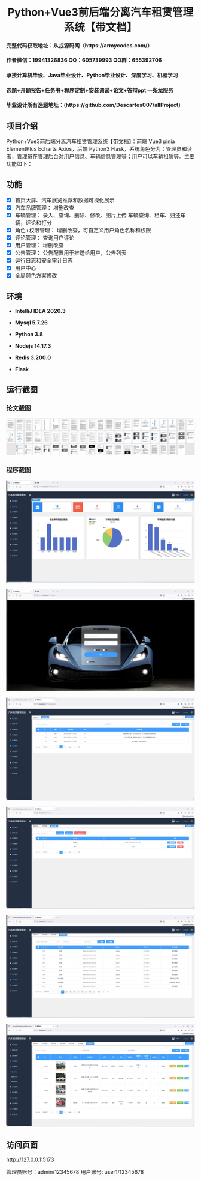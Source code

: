 <h1 align="center">Python+Vue3前后端分离汽车租赁管理系统【带文档】</h1></p>

<h4> 完整代码获取地址：从戎源码网（https://armycodes.com/） </h4>
<h4> 作者微信：19941326836 QQ：605739993 QQ群：655392706 </h4>
<h4> 承接计算机毕设、Java毕业设计、Python毕业设计、深度学习、机器学习 </h4>
<h4> 选题+开题报告+任务书+程序定制+安装调试+论文+答辩ppt 一条龙服务 </h4>
<h4> 毕业设计所有选题地址：(https://github.com/Descartes007/allProject) </h4>

## 项目介绍

Python+Vue3前后端分离汽车租赁管理系统【带文档】：前端 Vue3 pinia ElementPlus Echarts Axios，后端 Python3 Flask，系统角色分为：管理员和读者，管理员在管理后台对用户信息、车辆信息管理等；用户可以车辆租赁等。主要功能如下：

## 功能

-   [x] 首页大屏、汽车展览推荐和数据可视化展示
-   [x] 汽车品牌管理： 增删改查
-   [x] 车辆管理： 录入、查询、删除、修改、图片上传
        车辆查询、租车、归还车辆，评论和打分
-   [x] 角色+权限管理： 增删改查，可自定义用户角色名称和权限
-   [x] 评论管理： 查询用户评论
-   [x] 用户管理： 增删改查
-   [x] 公告管理： 公告配置用于推送给用户，公告列表
-   [x] 运行日志和安全审计日志
-   [x] 用户中心
-   [x] 全局颜色方案修改

## 环境

- <b>IntelliJ IDEA 2020.3</b>

- <b>Mysql 5.7.26</b>

- <b>Python 3.8</b>

- <b>Nodejs 14.17.3</b>

- <b>Redis 3.200.0</b>

- <b>Flask</b>


## 运行截图

### 论文截图
![](screenshot/1.png)

### 程序截图
![](screenshot/2.png)

![](screenshot/3.png)

![](screenshot/4.png)

![](screenshot/5.png)

![](screenshot/6.png)

![](screenshot/7.png)

## 访问页面
http://127.0.0.1:5173

管理员账号：admin/12345678
用户账号: user1/12345678

